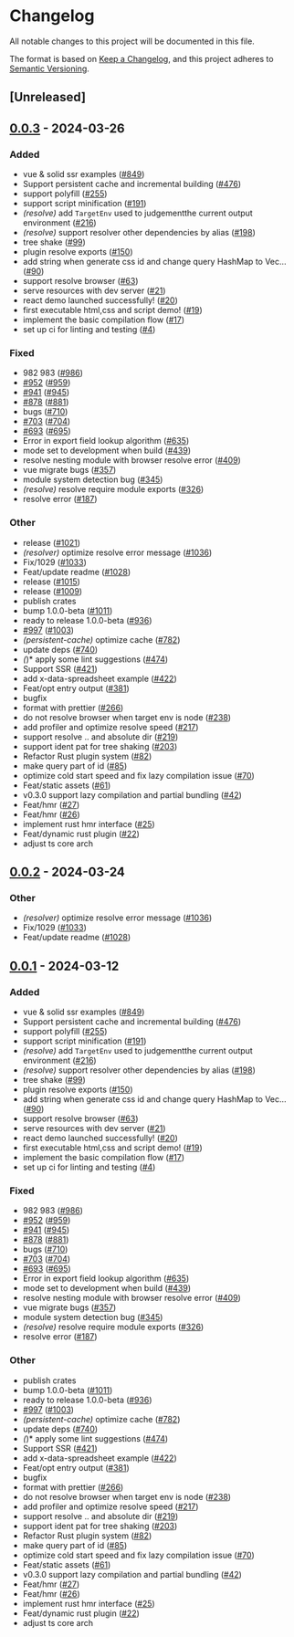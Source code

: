# Changelog
All notable changes to this project will be documented in this file.

The format is based on [Keep a Changelog](https://keepachangelog.com/en/1.0.0/),
and this project adheres to [Semantic Versioning](https://semver.org/spec/v2.0.0.html).

## [Unreleased]

## [0.0.3](https://github.com/ErKeLost/farm/compare/farmfe_plugin_resolve-v0.0.2...farmfe_plugin_resolve-v0.0.3) - 2024-03-26

### Added
- vue & solid ssr examples ([#849](https://github.com/ErKeLost/farm/pull/849))
- Support persistent cache and incremental building ([#476](https://github.com/ErKeLost/farm/pull/476))
- support polyfill ([#255](https://github.com/ErKeLost/farm/pull/255))
- support script minification ([#191](https://github.com/ErKeLost/farm/pull/191))
- *(resolve)* add `TargetEnv` used to judgementthe current output environment ([#216](https://github.com/ErKeLost/farm/pull/216))
- *(resolve)* support resolver other dependencies by alias ([#198](https://github.com/ErKeLost/farm/pull/198))
- tree shake ([#99](https://github.com/ErKeLost/farm/pull/99))
- plugin resolve exports ([#150](https://github.com/ErKeLost/farm/pull/150))
- add string when generate css id and change query HashMap to Vec… ([#90](https://github.com/ErKeLost/farm/pull/90))
- support resolve browser ([#63](https://github.com/ErKeLost/farm/pull/63))
- serve resources with dev server ([#21](https://github.com/ErKeLost/farm/pull/21))
- react demo launched successfully! ([#20](https://github.com/ErKeLost/farm/pull/20))
- first executable html,css and script demo! ([#19](https://github.com/ErKeLost/farm/pull/19))
- implement the basic compilation flow ([#17](https://github.com/ErKeLost/farm/pull/17))
- set up ci for linting and testing ([#4](https://github.com/ErKeLost/farm/pull/4))

### Fixed
- 982 983 ([#986](https://github.com/ErKeLost/farm/pull/986))
- [#952](https://github.com/ErKeLost/farm/pull/952) ([#959](https://github.com/ErKeLost/farm/pull/959))
- [#941](https://github.com/ErKeLost/farm/pull/941) ([#945](https://github.com/ErKeLost/farm/pull/945))
- [#878](https://github.com/ErKeLost/farm/pull/878) ([#881](https://github.com/ErKeLost/farm/pull/881))
- bugs ([#710](https://github.com/ErKeLost/farm/pull/710))
- [#703](https://github.com/ErKeLost/farm/pull/703) ([#704](https://github.com/ErKeLost/farm/pull/704))
- [#693](https://github.com/ErKeLost/farm/pull/693) ([#695](https://github.com/ErKeLost/farm/pull/695))
- Error in export field lookup algorithm ([#635](https://github.com/ErKeLost/farm/pull/635))
- mode set to development when build ([#439](https://github.com/ErKeLost/farm/pull/439))
- resolve nesting module with browser resolve error ([#409](https://github.com/ErKeLost/farm/pull/409))
- vue migrate bugs ([#357](https://github.com/ErKeLost/farm/pull/357))
- module system detection bug ([#345](https://github.com/ErKeLost/farm/pull/345))
- *(resolve)* resolve require module exports ([#326](https://github.com/ErKeLost/farm/pull/326))
- resolve  error ([#187](https://github.com/ErKeLost/farm/pull/187))

### Other
- release ([#1021](https://github.com/ErKeLost/farm/pull/1021))
- *(resolver)* optimize resolve error message ([#1036](https://github.com/ErKeLost/farm/pull/1036))
- Fix/1029 ([#1033](https://github.com/ErKeLost/farm/pull/1033))
- Feat/update readme ([#1028](https://github.com/ErKeLost/farm/pull/1028))
- release ([#1015](https://github.com/ErKeLost/farm/pull/1015))
- release ([#1009](https://github.com/ErKeLost/farm/pull/1009))
- publish crates
- bump 1.0.0-beta ([#1011](https://github.com/ErKeLost/farm/pull/1011))
- ready to release 1.0.0-beta ([#936](https://github.com/ErKeLost/farm/pull/936))
- [#997](https://github.com/ErKeLost/farm/pull/997) ([#1003](https://github.com/ErKeLost/farm/pull/1003))
- *(persistent-cache)* optimize cache ([#782](https://github.com/ErKeLost/farm/pull/782))
- update deps ([#740](https://github.com/ErKeLost/farm/pull/740))
- *(*)* apply some lint suggestions ([#474](https://github.com/ErKeLost/farm/pull/474))
- Support SSR ([#421](https://github.com/ErKeLost/farm/pull/421))
- add x-data-spreadsheet example ([#422](https://github.com/ErKeLost/farm/pull/422))
- Feat/opt entry output ([#381](https://github.com/ErKeLost/farm/pull/381))
- bugfix
- format with prettier ([#266](https://github.com/ErKeLost/farm/pull/266))
- do not resolve browser when target env is node ([#238](https://github.com/ErKeLost/farm/pull/238))
- add profiler and optimize resolve speed ([#217](https://github.com/ErKeLost/farm/pull/217))
- support resolve .. and absolute dir ([#219](https://github.com/ErKeLost/farm/pull/219))
- support ident pat for tree shaking ([#203](https://github.com/ErKeLost/farm/pull/203))
- Refactor Rust plugin system ([#82](https://github.com/ErKeLost/farm/pull/82))
- make query part of id ([#85](https://github.com/ErKeLost/farm/pull/85))
- optimize cold start speed and fix lazy compilation issue ([#70](https://github.com/ErKeLost/farm/pull/70))
- Feat/static assets ([#61](https://github.com/ErKeLost/farm/pull/61))
- v0.3.0 support lazy compilation and partial bundling ([#42](https://github.com/ErKeLost/farm/pull/42))
- Feat/hmr ([#27](https://github.com/ErKeLost/farm/pull/27))
- Feat/hmr ([#26](https://github.com/ErKeLost/farm/pull/26))
- implement rust hmr interface ([#25](https://github.com/ErKeLost/farm/pull/25))
- Feat/dynamic rust plugin ([#22](https://github.com/ErKeLost/farm/pull/22))
- adjust ts core arch

## [0.0.2](https://github.com/farm-fe/farm/compare/farmfe_plugin_resolve-v0.0.1...farmfe_plugin_resolve-v0.0.2) - 2024-03-24

### Other
- *(resolver)* optimize resolve error message ([#1036](https://github.com/farm-fe/farm/pull/1036))
- Fix/1029 ([#1033](https://github.com/farm-fe/farm/pull/1033))
- Feat/update readme ([#1028](https://github.com/farm-fe/farm/pull/1028))

## [0.0.1](https://github.com/farm-fe/farm/releases/tag/farmfe_plugin_resolve-v0.0.1) - 2024-03-12

### Added
- vue & solid ssr examples ([#849](https://github.com/farm-fe/farm/pull/849))
- Support persistent cache and incremental building ([#476](https://github.com/farm-fe/farm/pull/476))
- support polyfill ([#255](https://github.com/farm-fe/farm/pull/255))
- support script minification ([#191](https://github.com/farm-fe/farm/pull/191))
- *(resolve)* add `TargetEnv` used to judgementthe current output environment ([#216](https://github.com/farm-fe/farm/pull/216))
- *(resolve)* support resolver other dependencies by alias ([#198](https://github.com/farm-fe/farm/pull/198))
- tree shake ([#99](https://github.com/farm-fe/farm/pull/99))
- plugin resolve exports ([#150](https://github.com/farm-fe/farm/pull/150))
- add string when generate css id and change query HashMap to Vec… ([#90](https://github.com/farm-fe/farm/pull/90))
- support resolve browser ([#63](https://github.com/farm-fe/farm/pull/63))
- serve resources with dev server ([#21](https://github.com/farm-fe/farm/pull/21))
- react demo launched successfully! ([#20](https://github.com/farm-fe/farm/pull/20))
- first executable html,css and script demo! ([#19](https://github.com/farm-fe/farm/pull/19))
- implement the basic compilation flow ([#17](https://github.com/farm-fe/farm/pull/17))
- set up ci for linting and testing ([#4](https://github.com/farm-fe/farm/pull/4))

### Fixed
- 982 983 ([#986](https://github.com/farm-fe/farm/pull/986))
- [#952](https://github.com/farm-fe/farm/pull/952) ([#959](https://github.com/farm-fe/farm/pull/959))
- [#941](https://github.com/farm-fe/farm/pull/941) ([#945](https://github.com/farm-fe/farm/pull/945))
- [#878](https://github.com/farm-fe/farm/pull/878) ([#881](https://github.com/farm-fe/farm/pull/881))
- bugs ([#710](https://github.com/farm-fe/farm/pull/710))
- [#703](https://github.com/farm-fe/farm/pull/703) ([#704](https://github.com/farm-fe/farm/pull/704))
- [#693](https://github.com/farm-fe/farm/pull/693) ([#695](https://github.com/farm-fe/farm/pull/695))
- Error in export field lookup algorithm ([#635](https://github.com/farm-fe/farm/pull/635))
- mode set to development when build ([#439](https://github.com/farm-fe/farm/pull/439))
- resolve nesting module with browser resolve error ([#409](https://github.com/farm-fe/farm/pull/409))
- vue migrate bugs ([#357](https://github.com/farm-fe/farm/pull/357))
- module system detection bug ([#345](https://github.com/farm-fe/farm/pull/345))
- *(resolve)* resolve require module exports ([#326](https://github.com/farm-fe/farm/pull/326))
- resolve  error ([#187](https://github.com/farm-fe/farm/pull/187))

### Other
- publish crates
- bump 1.0.0-beta ([#1011](https://github.com/farm-fe/farm/pull/1011))
- ready to release 1.0.0-beta ([#936](https://github.com/farm-fe/farm/pull/936))
- [#997](https://github.com/farm-fe/farm/pull/997) ([#1003](https://github.com/farm-fe/farm/pull/1003))
- *(persistent-cache)* optimize cache ([#782](https://github.com/farm-fe/farm/pull/782))
- update deps ([#740](https://github.com/farm-fe/farm/pull/740))
- *(*)* apply some lint suggestions ([#474](https://github.com/farm-fe/farm/pull/474))
- Support SSR ([#421](https://github.com/farm-fe/farm/pull/421))
- add x-data-spreadsheet example ([#422](https://github.com/farm-fe/farm/pull/422))
- Feat/opt entry output ([#381](https://github.com/farm-fe/farm/pull/381))
- bugfix
- format with prettier ([#266](https://github.com/farm-fe/farm/pull/266))
- do not resolve browser when target env is node ([#238](https://github.com/farm-fe/farm/pull/238))
- add profiler and optimize resolve speed ([#217](https://github.com/farm-fe/farm/pull/217))
- support resolve .. and absolute dir ([#219](https://github.com/farm-fe/farm/pull/219))
- support ident pat for tree shaking ([#203](https://github.com/farm-fe/farm/pull/203))
- Refactor Rust plugin system ([#82](https://github.com/farm-fe/farm/pull/82))
- make query part of id ([#85](https://github.com/farm-fe/farm/pull/85))
- optimize cold start speed and fix lazy compilation issue ([#70](https://github.com/farm-fe/farm/pull/70))
- Feat/static assets ([#61](https://github.com/farm-fe/farm/pull/61))
- v0.3.0 support lazy compilation and partial bundling ([#42](https://github.com/farm-fe/farm/pull/42))
- Feat/hmr ([#27](https://github.com/farm-fe/farm/pull/27))
- Feat/hmr ([#26](https://github.com/farm-fe/farm/pull/26))
- implement rust hmr interface ([#25](https://github.com/farm-fe/farm/pull/25))
- Feat/dynamic rust plugin ([#22](https://github.com/farm-fe/farm/pull/22))
- adjust ts core arch
